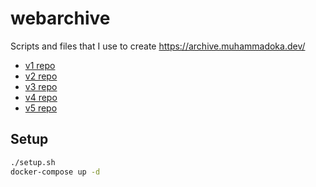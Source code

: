 # webarchive

Scripts and files that I use to create https://archive.muhammadoka.dev/

- [v1 repo](https://github.com/kawijayaa/kawijayaa.github.io_old/)
- [v2 repo](https://github.com/kawijayaa/kawijayaa_vue/)
- [v3 repo](https://github.com/kawijayaa/muhammadoka.dev/tree/7509ed7edc453bb39968034194e4ac0b80be39eb)
- [v4 repo](https://github.com/kawijayaa/muhammadoka.dev/tree/1037bd639f93966dc438414b8b48beff73f576d1)
- [v5 repo](https://github.com/kawijayaa/muhammadoka.dev/tree/9cc64ad8fbd03fb8d1053b94d945492e3a1a8bfd)

## Setup

```bash
./setup.sh
docker-compose up -d
```
